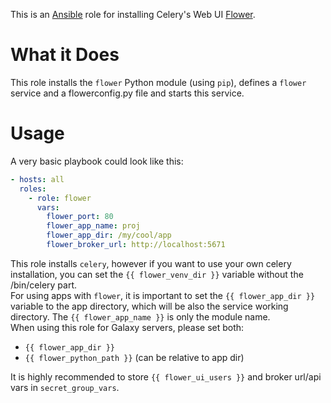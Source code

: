 This is an [Ansible](http://www.ansible.com/home) role for installing Celery's Web UI [Flower](http://flower.readthedocs.io/en/latest/).

# What it Does

This role installs the `flower` Python module (using `pip`), defines
a `flower` service and a flowerconfig.py file and starts this service.

# Usage

A very basic playbook could look like this:

```yaml
- hosts: all
  roles:
    - role: flower
      vars:
        flower_port: 80
        flower_app_name: proj
        flower_app_dir: /my/cool/app
        flower_broker_url: http://localhost:5671
```

This role installs `celery`, however if you want to use your own celery installation, you can set the `{{ flower_venv_dir }}` variable without the /bin/celery part.  
For using apps with `flower`, it is important to set the `{{ flower_app_dir }}` variable to the app directory, which will be also the service working directory. The `{{ flower_app_name }}` is only the module name.  
When using this role for Galaxy servers, please set both:

- `{{ flower_app_dir }}`
- `{{ flower_python_path }}` (can be relative to app dir)

It is highly recommended to store `{{ flower_ui_users }}` and broker url/api vars in `secret_group_vars`.
